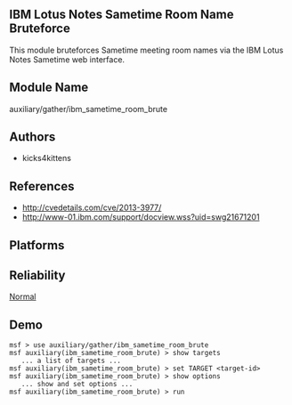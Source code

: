 ## IBM Lotus Notes Sametime Room Name Bruteforce

This module bruteforces Sametime meeting room names via the 
IBM Lotus Notes Sametime web interface.


## Module Name
auxiliary/gather/ibm_sametime_room_brute

## Authors
* kicks4kittens


## References
* http://cvedetails.com/cve/2013-3977/
* http://www-01.ibm.com/support/docview.wss?uid=swg21671201




## Platforms


## Reliability
[Normal](https://github.com/rapid7/metasploit-framework/wiki/Exploit-Ranking)

## Demo

```
msf > use auxiliary/gather/ibm_sametime_room_brute
msf auxiliary(ibm_sametime_room_brute) > show targets
   ... a list of targets ...
msf auxiliary(ibm_sametime_room_brute) > set TARGET <target-id>
msf auxiliary(ibm_sametime_room_brute) > show options
   ... show and set options ...
msf auxiliary(ibm_sametime_room_brute) > run
```
    
    